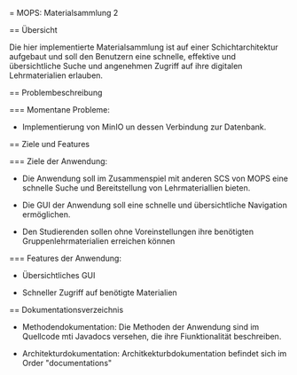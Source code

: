 = MOPS: Materialsammlung 2

== Übersicht

Die hier implementierte Materialsammlung ist auf einer Schichtarchitektur
aufgebaut und soll den Benutzern eine schnelle, effektive und übersichtliche
Suche und angenehmen Zugriff auf ihre digitalen Lehrmaterialien erlauben.


== Problembeschreibung

=== Momentane Probleme:

- Implementierung von MinIO un dessen Verbindung zur Datenbank.

== Ziele und Features

=== Ziele der Anwendung:

- Die Anwendung soll im Zusammenspiel mit anderen SCS von MOPS eine schnelle Suche und
Bereitstellung von Lehrmateriallien bieten.

- Die GUI der Anwendung soll eine schnelle und übersichtliche Navigation ermöglichen.

- Den Studierenden sollen ohne Voreinstellungen ihre benötigten Gruppenlehrmaterialien
erreichen können

=== Features der Anwendung:

- Übersichtliches GUI

- Schneller Zugriff auf benötigte Materialien

== Dokumentationsverzeichnis

- Methodendokumentation: Die Methoden der Anwendung sind im Quellcode mti Javadocs versehen, die ihre Fiunktionalität beschreiben.

- Architekturdokumentation: Architkekturbdokumentation befindet sich im Order "documentations"
